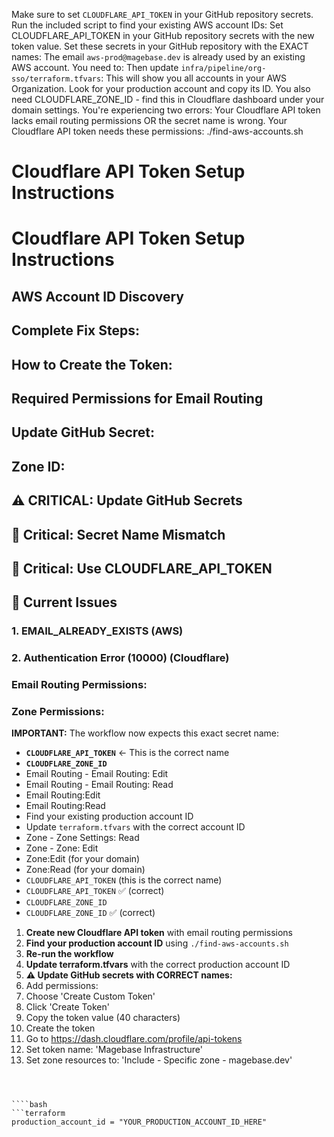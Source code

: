    Make sure to set `CLOUDFLARE_API_TOKEN` in your GitHub repository secrets.
   Run the included script to find your existing AWS account IDs:
   Set CLOUDFLARE_API_TOKEN in your GitHub repository secrets with the new token value.
   Set these secrets in your GitHub repository with the EXACT names:
   The email `aws-prod@magebase.dev` is already used by an existing AWS account. You need to:
   Then update `infra/pipeline/org-sso/terraform.tfvars`:
   This will show you all accounts in your AWS Organization. Look for your production account and copy its ID.
   You also need CLOUDFLARE_ZONE_ID - find this in Cloudflare dashboard under your domain settings.
   You're experiencing two errors:
   Your Cloudflare API token lacks email routing permissions OR the secret name is wrong.
   Your Cloudflare API token needs these permissions:
  ./find-aws-accounts.sh
# Cloudflare API Token Setup Instructions
# Cloudflare API Token Setup Instructions
## AWS Account ID Discovery
## Complete Fix Steps:
## How to Create the Token:
## Required Permissions for Email Routing
## Update GitHub Secret:
## Zone ID:
## ⚠️ CRITICAL: Update GitHub Secrets
## 🚨 Critical: Secret Name Mismatch
## 🚨 Critical: Use CLOUDFLARE_API_TOKEN
## 🚨 Current Issues
### 1. EMAIL_ALREADY_EXISTS (AWS)
### 2. Authentication Error (10000) (Cloudflare)
### Email Routing Permissions:
### Zone Permissions:
**IMPORTANT:** The workflow now expects this exact secret name:
- **`CLOUDFLARE_API_TOKEN`** ← This is the correct name
- **`CLOUDFLARE_ZONE_ID`**
- Email Routing - Email Routing: Edit
- Email Routing - Email Routing: Read
- Email Routing:Edit
- Email Routing:Read
- Find your existing production account ID
- Update `terraform.tfvars` with the correct account ID
- Zone - Zone Settings: Read
- Zone - Zone: Edit
- Zone:Edit (for your domain)
- Zone:Read (for your domain)
- `CLOUDFLARE_API_TOKEN` (this is the correct name)
- `CLOUDFLARE_API_TOKEN` ✅ (correct)
- `CLOUDFLARE_ZONE_ID`
- `CLOUDFLARE_ZONE_ID` ✅ (correct)
1. **Create new Cloudflare API token** with email routing permissions
1. **Find your production account ID** using `./find-aws-accounts.sh`
1. **Re-run the workflow**
1. **Update terraform.tfvars** with the correct production account ID
1. **⚠️ Update GitHub secrets with CORRECT names:**
1. Add permissions:
1. Choose 'Create Custom Token'
1. Click 'Create Token'
1. Copy the token value (40 characters)
1. Create the token
1. Go to https://dash.cloudflare.com/profile/api-tokens
1. Set token name: 'Magebase Infrastructure'
1. Set zone resources to: 'Include - Specific zone - magebase.dev'
```
```
```
```
```
```
````
````bash
```terraform
production_account_id = "YOUR_PRODUCTION_ACCOUNT_ID_HERE"
